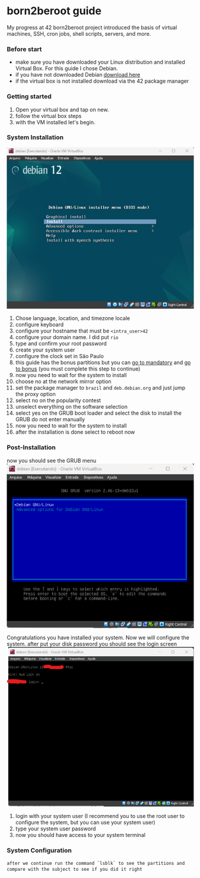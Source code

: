 # born2beroot guide

My progress at 42 born2beroot project introduced the basis of virtual machines, SSH, cron jobs, shell scripts, servers, and more.

### Before start

- make sure you have downloaded your Linux distribution and installed Virtual Box. For this guide I chose Debian.
- if you have not downloaded Debian [download here](https://www.debian.org/download)
- if the virtual box is not installed download via the 42 package manager

### Getting started

1. Open your virtual box and tap on new.
2. follow the virtual box steps
3. with the VM installed let's begin.

### System Installation

![init system](./imgs/01.png)

1. Chose language, location, and timezone locale
2. configure keyboard
3. configure your hostname that must be `<intra_user>42`
4. configure your domain name. I did put `rio`
5. type and confirm your root password
6. create your system user
7. configure the clock set in São Paulo
8. this guide has the bonus partitions but you can [go to mandatory](./partition_mandatory.md) and [go to bonus](./partition_bonus.md) (you must complete this step to continue)
9. now you need to wait for the system to install
10. choose no at the network mirror option
11. set the package manager to `brazil` and `deb.debian.org` and just jump the proxy option
12. select no on the popularity contest
13. unselect everything on the software selection
14. select yes on the GRUB boot loader and select the disk to install the GRUB do not enter manually
15. now you need to wait for the system to install
16. after the installation is done select to reboot now

### Post-Installation

now you should see the GRUB menu
![grub menu](./imgs/10.png)

Congratulations you have installed your system. Now we will configure the system.
after put your disk password you should see the login screen
![login screen](./imgs/11.png)

1. login with your system user (I recommend you to use the root user to configure the system, but you can use your system user)
2. type your system user password
3. now you should have access to your system terminal

### System Configuration

    after we continue run the command `lsblk` to see the partitions and compare with the subject to see if you did it right


